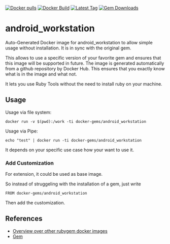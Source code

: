 [![Docker pulls](https://img.shields.io/docker/pulls/rubygem/android_workstation.svg)](https://hub.docker.com/r/rubygem/android_workstation/)
[![Docker Build](https://img.shields.io/docker/automated/rubygem/android_workstation.svg)](https://hub.docker.com/r/rubygem/android_workstation/)
[![Latest Tag](https://img.shields.io/github/tag/docker-rubygem/android_workstation.svg)](https://hub.docker.com/r/rubygem/android_workstation/)
[![Gem Downloads](https://img.shields.io/gem/dt/android_workstation.svg)](https://rubygems.org/gems/android_workstation/)
# android_workstation

Auto-Generated Docker image for android_workstation to allow simple usage without installation.
It is in sync with the original gem.

This allows to use a specific version of your favorite gem and ensures that this image will be supported in future.
The image is generated automatically from a github repository by Docker Hub.
This ensures that you exactly know what is in the image and what not.

It lets you use Ruby Tools without the need to install ruby on your machine.

## Usage

Usage via file system:

`docker run -v $(pwd):/work -ti docker-gems/android_workstation`

Usage via Pipe:

`echo "test" | docker run -ti docker-gems/android_workstation`

It depends on your specific use case how your want to use it.

### Add Customization

For extension, it could be used as base image.

So instead of struggeling with the installation of a gem, just write

`FROM docker-gems/android_workstation`

Then add the customization.

## References

 - [Overview over other rubygem docker images](https://github.com/thinkbot/docker-rubygem)
 - [Gem](https://rubygems.org/gems/android_workstation/)
